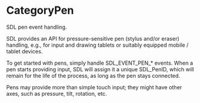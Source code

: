 
# CategoryPen

SDL pen event handling.

SDL provides an API for pressure-sensitive pen (stylus and/or eraser)
handling, e.g., for input and drawing tablets or suitably equipped mobile /
tablet devices.

To get started with pens, simply handle SDL_EVENT_PEN_* events. When a pen
starts providing input, SDL will assign it a unique SDL_PenID, which will
remain for the life of the process, as long as the pen stays connected.

Pens may provide more than simple touch input; they might have other axes,
such as pressure, tilt, rotation, etc.
